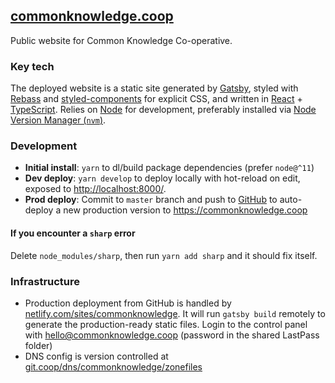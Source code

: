 ## [commonknowledge.coop](https://commonknowledge.coop)

Public website for Common Knowledge Co-operative.

### Key tech 

The deployed website is a static site generated by [Gatsby](https://www.gatsbyjs.org), styled with [Rebass](https://rebassjs.org/) and [styled-components](https://www.styled-components.com/) for explicit CSS, and written in [React](https://reactjs.org/) + [TypeScript](https://www.typescriptlang.org/). Relies on [Node](https://nodejs.org/en/) for development, preferably installed via [Node Version Manager (`nvm`)](https://github.com/creationix/nvm).

### Development

- **Initial install**: `yarn` to dl/build package dependencies (prefer `node@^11`)
- **Dev deploy**: `yarn develop` to deploy locally with hot-reload on edit, exposed to [http://localhost:8000/](http://localhost:8000/).
- **Prod deploy**: Commit to `master` branch and push to [GitHub](https://github.com/commonknowledge/website) to auto-deploy a new production version to https://commonknowledge.coop

#### If you encounter a `sharp` error

Delete `node_modules/sharp`, then run `yarn add sharp` and it should fix itself.

### Infrastructure

- Production deployment from GitHub is handled by [netlify.com/sites/commonknowledge](https://app.netlify.com/sites/commonknowledge/overview). It will run `gatsby build` remotely to generate the production-ready static files. Login to the control panel with hello@commonknowledge.coop (password in the shared LastPass folder)
- DNS config is version controlled at [git.coop/dns/commonknowledge/zonefiles](https://git.coop/dns/commonknowledge/zonefiles)
